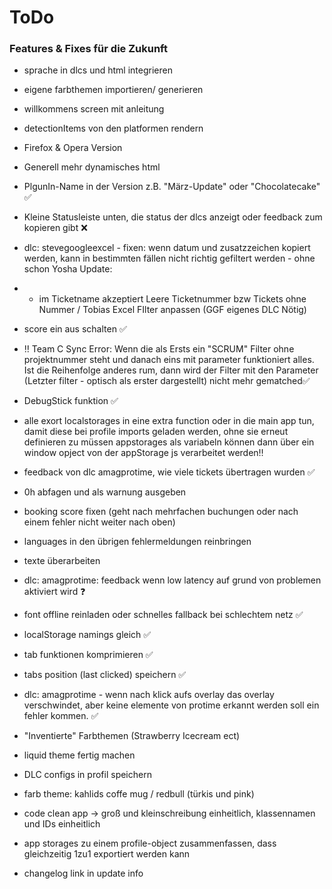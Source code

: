 # ToDo

### Features & Fixes für die Zukunft
 
- sprache in dlcs und html integrieren
- eigene farbthemen importieren/ generieren
- willkommens screen mit anleitung
- detectionItems von den platformen rendern
- Firefox & Opera Version
- Generell mehr dynamisches html
- PlgunIn-Name in der Version z.B. "März-Update" oder "Chocolatecake" ✅
- Kleine Statusleiste unten, die status der dlcs anzeigt oder feedback zum kopieren gibt ❌
- dlc: stevegoogleexcel - fixen: wenn datum und zusatzzeichen kopiert werden, kann in bestimmten fällen nicht richtig gefiltert werden - ohne schon
Yosha Update:
- - im Ticketname akzeptiert Leere Ticketnummer bzw Tickets ohne Nummer / Tobias Excel FIlter anpassen 
(GGF eigenes DLC Nötig)
- score ein aus schalten ✅

- ‼️ Team C Sync Error: Wenn die als Ersts ein "SCRUM" Filter ohne projektnummer steht und danach eins mit parameter funktioniert alles.
Ist die Reihenfolge anderes rum, dann wird der Filter mit den Parameter (Letzter filter - optisch als erster dargestellt) nicht mehr gematched✅

- DebugStick funktion ✅

- alle exort localstorages in eine extra function oder in die main app tun, damit diese bei profile imports geladen werden, ohne sie erneut  definieren zu müssen 
    appstorages als variabeln können dann über ein window opject von der appStorage js verarbeitet werden‼️ 
- feedback von dlc amagprotime, wie viele tickets übertragen wurden  ✅
- 0h abfagen und als warnung ausgeben
- booking score fixen (geht nach mehrfachen buchungen oder nach einem fehler nicht weiter nach oben)
- languages in den übrigen fehlermeldungen reinbringen
- texte überarbeiten
- dlc: amagprotime: feedback wenn low latency auf grund von problemen aktiviert wird ❓
- font offline reinladen oder schnelles fallback bei schlechtem netz ✅
- localStorage namings gleich ✅
- tab funktionen komprimieren ✅
- tabs position (last clicked) speichern ✅
- dlc: amagprotime - wenn nach klick aufs overlay das overlay verschwindet, aber keine elemente von protime erkannt werden soll ein fehler kommen. ✅
- "Inventierte" Farbthemen (Strawberry Icecream ect)

- liquid theme fertig machen
- DLC configs in profil speichern

- farb theme: kahlids coffe mug / redbull (türkis und pink)
- code clean app -> groß und kleinschreibung einheitlich, klassennamen und IDs einheitlich
- app storages zu einem profile-object zusammenfassen, dass gleichzeitig 1zu1 exportiert werden kann
- changelog link in update info
